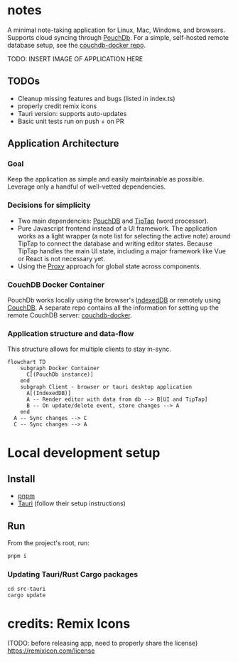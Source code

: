 # notes

A minimal note-taking application for Linux, Mac, Windows, and browsers. Supports cloud syncing through [PouchDb](https://pouchdb.com/). For a simple, self-hosted remote database setup, see the [couchdb-docker repo](https://github.com/ste163/couchdb-docker).

TODO: INSERT IMAGE OF APPLICATION HERE

## TODOs

- Cleanup missing features and bugs (listed in index.ts)
- properly credit remix icons
- Tauri version: supports auto-updates
- Basic unit tests run on push + on PR

## Application Architecture

### Goal

Keep the application as simple and easily maintainable as possible. Leverage only a handful of well-vetted dependencies.

### Decisions for simplicity

- Two main dependencies: [PouchDB](https://pouchdb.com/) and [TipTap](https://tiptap.dev/) (word processor).
- Pure Javascript frontend instead of a UI framework. The application works as a light wrapper (a note list for selecting the active note) around TipTap to connect the database and writing editor states. Because TipTap handles the main UI state, including a major framework like Vue or React is not necessary yet.
- Using the [Proxy](https://developer.mozilla.org/en-US/docs/Web/JavaScript/Reference/Global_Objects/Proxy) approach for global state across components.

### CouchDB Docker Container

PouchDb works locally using the browser's [IndexedDB](https://developer.mozilla.org/en-US/docs/Web/API/IndexedDB_API) or remotely using [CouchDB](https://couchdb.apache.org/). A separate repo contains all the information for setting up the remote CouchDB server: [couchdb-docker](https://github.com/ste163/couchdb-docker).

### Application structure and data-flow

This structure allows for multiple clients to stay in-sync.

```mermaid
flowchart TD
    subgraph Docker Container
      C[(PouchDb instance)]
    end
    subgraph Client - browser or tauri desktop application
      A[(IndexedDB)]
      A -- Render editor with data from db --> B[UI and TipTap]
      B -- On update/delete event, store changes --> A
    end
  A -- Sync changes --> C
  C -- Sync changes --> A
```

# Local development setup

## Install

- [pnpm](https://pnpm.io/)
- [Tauri](https://tauri.app/) (follow their setup instructions)

## Run

From the project's root, run:

```bash
pnpm i
```

### Updating Tauri/Rust Cargo packages

```
cd src-tauri
cargo update
```

# credits: Remix Icons

(TODO: before releasing app, need to properly share the license)
https://remixicon.com/license
